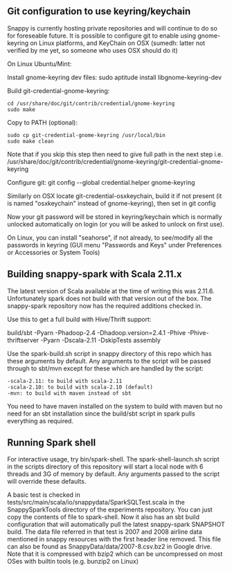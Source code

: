 ## Git configuration to use keyring/keychain

Snappy is currently hosting private repositories and will continue to do
so for foreseable future. It is possible to configure git to enable
using gnome-keyring on Linux platforms, and KeyChain on OSX
(sumedh: latter not verified by me yet, so someone who uses OSX should do it)

On Linux Ubuntu/Mint:

Install gnome-keyring dev files: sudo aptitude install libgnome-keyring-dev

Build git-credential-gnome-keyring:

    cd /usr/share/doc/git/contrib/credential/gnome-keyring
    sudo make

Copy to PATH (optional):

    sudo cp git-credential-gnome-keyring /usr/local/bin
    sudo make clean

Note that if you skip this step then need to give full path in the next
step i.e. /usr/share/doc/git/contrib/credential/gnome-keyring/git-credential-gnome-keyring

Configure git: git config --global credential.helper gnome-keyring

Similarly on OSX locate git-credential-osxkeychain, build it if not present
(it is named "osxkeychain" instead of gnome-keyring), then set in git config

Now your git password will be stored in keyring/keychain which is normally
unlocked automatically on login (or you will be asked to unlock on first use).

On Linux, you can install "seahorse", if not already, to see/modify all
the passwords in keyring (GUI menu "Passwords and Keys" under Preferences
or Accessories or System Tools)


## Building snappy-spark with Scala 2.11.x

The latest version of Scala available at the time of writing this was 2.11.6.
Unfortunately spark does not build with that version out of the box.
The snappy-spark repository now has the required additions checked in.

Use this to get a full build with Hive/Thrift support:

build/sbt -Pyarn -Phadoop-2.4 -Dhadoop.version=2.4.1 -Phive -Phive-thriftserver -Pyarn -Dscala-2.11 -DskipTests assembly

Use the spark-build.sh script in snappy directory of this repo which has
these arguments by default. Any arguments to the script will be passed
through to sbt/mvn except for these which are handled by the script:

    -scala-2.11: to build with scala-2.11
    -scala-2.10: to build with scala-2.10 (default)
    -mvn: to build with maven instead of sbt

You need to have maven installed on the system to build with maven but
no need for an sbt installation since the build/sbt script in spark pulls
everything as required.


## Running Spark shell

For interactive usage, try bin/spark-shell. The spark-shell-launch.sh script
in the scripts directory of this repository will start a local node with
6 threads and 3G of memory by default. Any arguments passed to the
script will override these defaults.

A basic test is checked in tests/src/main/scala/io/snappydata/SparkSQLTest.scala
in the SnappySparkTools directory of the experiments repository.
You can just copy the contents of file to spark-shell. Now it also has an sbt
build configuration that will automatically pull the latest snappy-spark
SNAPSHOT build. The data file referred in that test is 2007 and 2008 airline
data mentioned in snappy resources with the first header line removed. This
file can also be found as SnappyData/data/2007-8.csv.bz2 in Google drive.
Note that it is compressed with bzip2 which can be uncompressed on most
OSes with builtin tools (e.g. bunzip2 on Linux)
